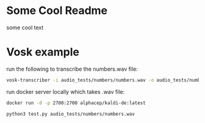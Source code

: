 # Some Cool Readme

some cool text

# Vosk example

run the following to transcribe the numbers.wav file:

```bash
vosk-transcriber -i audio_tests/numbers/numbers.wav -o audio_tests/numbers/numbers.txt
```

run docker server locally which takes .wav file:

```bash
docker run -d -p 2700:2700 alphacep/kaldi-de:latest
```

```bash
python3 test.py audio_tests/numbers/numbers.wav
```